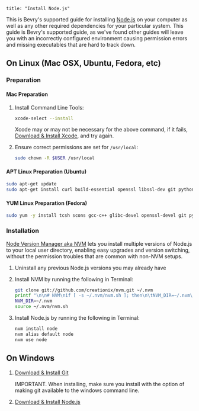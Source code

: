 ```
title: "Install Node.js"
```

This is Bevry's supported guide for installing [Node.js](http://nodejs.org/) on your computer as well as any other required dependencies for your particular system. This guide is Bevry's supported guide, as we've found other guides will leave you with an incorrectly configured environment causing permission errors and missing executables that are hard to track down.


## On Linux (Mac OSX, Ubuntu, Fedora, etc)

### Preparation

#### Mac Preparation

1. Install Command Line Tools:

	``` bash
	xcode-select --install
	```

	Xcode may or may not be necessary for the above command, if it fails, [Download & Install Xcode](http://developer.apple.com/xcode/), and try again.

1. Ensure correct permissions are set for `/usr/local`:

	``` bash
	sudo chown -R $USER /usr/local
	```


#### APT Linux Preparation (Ubuntu)

``` bash
sudo apt-get update
sudo apt-get install curl build-essential openssl libssl-dev git python
```


#### YUM Linux Preparation (Fedora)

``` bash
sudo yum -y install tcsh scons gcc-c++ glibc-devel openssl-devel git python
```


### Installation

[Node Version Manager aka NVM](https://github.com/creationix/nvm) lets you install multiple versions of Node.js to your local user directory, enabling easy upgrades and version switching, without the permission troubles that are common with non-NVM setups.

1. Uninstall any previous Node.js versions you may already have

1. Install NVM by running the following in Terminal:

	``` bash
	git clone git://github.com/creationix/nvm.git ~/.nvm
	printf "\n\n# NVM\nif [ -s ~/.nvm/nvm.sh ]; then\n\tNVM_DIR=~/.nvm\n\tsource ~/.nvm/nvm.sh\nfi" >> ~/.bashrc
	NVM_DIR=~/.nvm
	source ~/.nvm/nvm.sh
	```

1. Install Node.js by running the following in Terminal:

	``` bash
	nvm install node
	nvm alias default node
	nvm use node
	```

## On Windows

1. [Download & Install Git](http://git-scm.com/download)

	IMPORTANT. When installing, make sure you install with the option of making git available to the windows command line.

2. [Download & Install Node.js](http://nodejs.org/#download)

